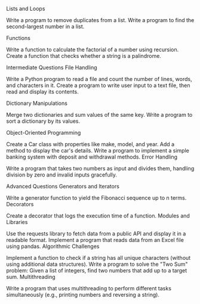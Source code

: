 Lists and Loops

Write a program to remove duplicates from a list.
Write a program to find the second-largest number in a list.

Functions

Write a function to calculate the factorial of a number using recursion.
Create a function that checks whether a string is a palindrome.

Intermediate Questions
File Handling

Write a Python program to read a file and count the number of lines, words, and characters in it.
Create a program to write user input to a text file, then read and display its contents.

Dictionary Manipulations

Merge two dictionaries and sum values of the same key.
Write a program to sort a dictionary by its values.

Object-Oriented Programming

Create a Car class with properties like make, model, and year. Add a method to display the car's details.
Write a program to implement a simple banking system with deposit and withdrawal methods.
Error Handling

Write a program that takes two numbers as input and divides them, handling division by zero and invalid inputs gracefully.

Advanced Questions
Generators and Iterators

Write a generator function to yield the Fibonacci sequence up to n terms.
Decorators

Create a decorator that logs the execution time of a function.
Modules and Libraries

Use the requests library to fetch data from a public API and display it in a readable format.
Implement a program that reads data from an Excel file using pandas.
Algorithmic Challenges

Implement a function to check if a string has all unique characters (without using additional data structures).
Write a program to solve the "Two Sum" problem:
Given a list of integers, find two numbers that add up to a target sum.
Multithreading

Write a program that uses multithreading to perform different tasks simultaneously (e.g., printing numbers and reversing a string).